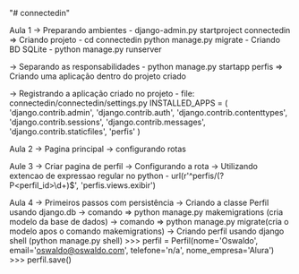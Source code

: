 "# connectedin" 


Aula 1
 -> Preparando ambientes
    - django-admin.py startproject connectedin => Criando projeto
    - cd connectedin
      python manage.py migrate - Criando BD SQLite
    - python manage.py runserver

 -> Separando as responsabilidades
    - python manage.py startapp perfis => Criando uma aplicação dentro do projeto criado

 -> Registrando a aplicação criado no projeto
    - file: connectedin/connectedin/settings.py
        INSTALLED_APPS = (
            'django.contrib.admin',
            'django.contrib.auth',
            'django.contrib.contenttypes',
            'django.contrib.sessions',
            'django.contrib.messages',
            'django.contrib.staticfiles',
            'perfis'
        )

Aula 2
    -> Pagina principal
    -> configurando rotas

Aule 3
    -> Criar pagina de perfil
    -> Configurando a rota
    -> Utilizando extencao de expressao regular no python
        - url(r'^perfis/(?P<perfil_id>\d+)$', 'perfis.views.exibir')

Aula 4
    -> Primeiros passos com persistência
    -> Criando a classe Perfil usando django.db
    -> comando => python manage.py makemigrations (cria modelo da base de dados)
    -> comando => python manage.py migrate(cria o modelo apos o comando makemigrations)
    -> Criando perfil usando django shell (python manage.py shell)
        >>> perfil = Perfil(nome='Oswaldo', email='oswaldo@oswaldo.com', telefone='n/a', nome_empresa='Alura')
        >>> perfil.save()